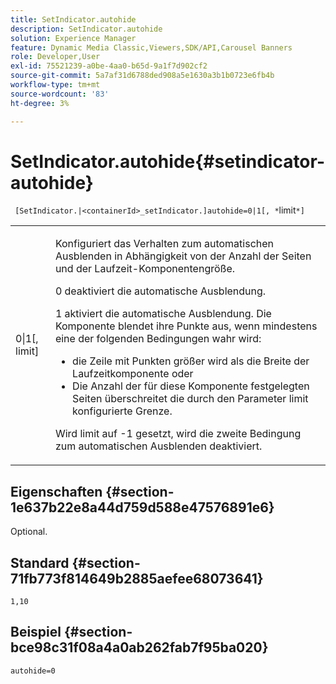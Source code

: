 ```yaml
---
title: SetIndicator.autohide
description: SetIndicator.autohide
solution: Experience Manager
feature: Dynamic Media Classic,Viewers,SDK/API,Carousel Banners
role: Developer,User
exl-id: 75521239-a0be-4aa0-b65d-9a1f7d902cf2
source-git-commit: 5a7af31d6788ded908a5e1630a3b1b0723e6fb4b
workflow-type: tm+mt
source-wordcount: '83'
ht-degree: 3%

---
```


# SetIndicator.autohide{#setindicator-autohide}

` [SetIndicator.|<containerId>_setIndicator.]autohide=0|1[, *`limit`*]`

<table id="table_0BEA0B5FFDF64E5594B534B2A87A6D88"> 
 <tbody> 
  <tr> 
   <td colname="col1"> <p> <span class="codeph">0|1[,<span class="varname"> limit</span>]</span> </p> </td> 
   <td colname="col2"> <p> Konfiguriert das Verhalten zum automatischen Ausblenden in Abhängigkeit von der Anzahl der Seiten und der Laufzeit-Komponentengröße. </p> <p> <span class="codeph"> 0</span> deaktiviert die automatische Ausblendung. </p> <p> <span class="codeph"> 1</span> aktiviert die automatische Ausblendung. Die Komponente blendet ihre Punkte aus, wenn mindestens eine der folgenden Bedingungen wahr wird: </p> <p> 
     <ul id="ul_A7F9C1DDC6AE44BAA348B3AD440A4EDD"> 
      <li id="li_39332158806445DF874C5A52F1331B8B">die Zeile mit Punkten größer wird als die Breite der Laufzeitkomponente oder </li> 
      <li id="li_E30BAC8B609147ADB8824000F5729B21">Die Anzahl der für diese Komponente festgelegten Seiten überschreitet die durch den Parameter <span class="codeph"><span class="varname"> limit</span></span> konfigurierte Grenze. </li> 
     </ul> </p> <p> Wird <span class="codeph"><span class="varname"> limit</span></span> auf <span class="codeph"> -1</span> gesetzt, wird die zweite Bedingung zum automatischen Ausblenden deaktiviert. </p> </td> 
  </tr> 
 </tbody> 
</table>

## Eigenschaften {#section-1e637b22e8a44d759d588e47576891e6}

Optional.

## Standard {#section-71fb773f814649b2885aefee68073641}

`1,10`

## Beispiel {#section-bce98c31f08a4a0ab262fab7f95ba020}

`autohide=0`
